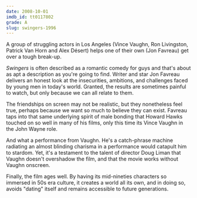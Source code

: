 ```yaml
---
date: 2008-10-01
imdb_id: tt0117802
grade: A
slug: swingers-1996
---
```


A group of struggling actors in Los Angeles (Vince Vaughn, Ron Livingston, Patrick Van Horn and Alex Désert) helps one of their own (Jon Favreau) get over a tough break-up.

_Swingers_ is often described as a romantic comedy for guys and that's about as apt a description as you're going to find. Writer and star Jon Favreau delivers an honest look at the insecurities, ambitions, and challenges faced by young men in today's world. Granted, the results are sometimes painful to watch, but only because we can all relate to them.

The friendships on screen may not be realistic, but they nonetheless feel true, perhaps because we want so much to believe they can exist. Favreau taps into that same underlying spirit of male bonding that Howard Hawks touched on so well in many of his films, only this time its Vince Vaughn in the John Wayne role.

And what a performance from Vaughn. He's a catch-phrase machine radiating an almost blinding charisma in a performance would catapult him to stardom. Yet, it's a testament to the talent of director Doug Liman that Vaughn doesn't overshadow the film, and that the movie works without Vaughn onscreen.

Finally, the film ages well. By having its mid-nineties characters so immersed in 50s era culture, it creates a world all its own, and in doing so, avoids "dating" itself and remains accessible to future generations.
